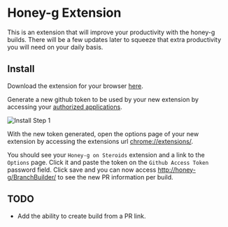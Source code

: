 # Honey-g Extension

This is an extension that will improve your productivity with the honey-g builds. There will be a few updates later to squeeze that extra productivity you will need on your daily basis.

## Install

Download the extension for your browser [here](http://github.open-war.com/honey-g-extension/).

Generate a new github token to be used by your new extension by accessing your [authorized applications](https://github.com/settings/applications).

![Install Step 1](http://github.open-war.com/honey-g-extension/assets/img/install-01.png)

With the new token generated, open the options page of your new extension by accessing the extensions url [chrome://extensions/](chrome://extensions/).

You should see your `Honey-g on Steroids` extension and a link to the `Options` page. Click it and paste the token on the 
`Github Access Token` password field. Click save and you can now access [http://honey-g/BranchBuilder/](http://honey-g/BranchBuilder/) to see the new PR information per build.

## TODO

- Add the ability to create build from a PR link.
